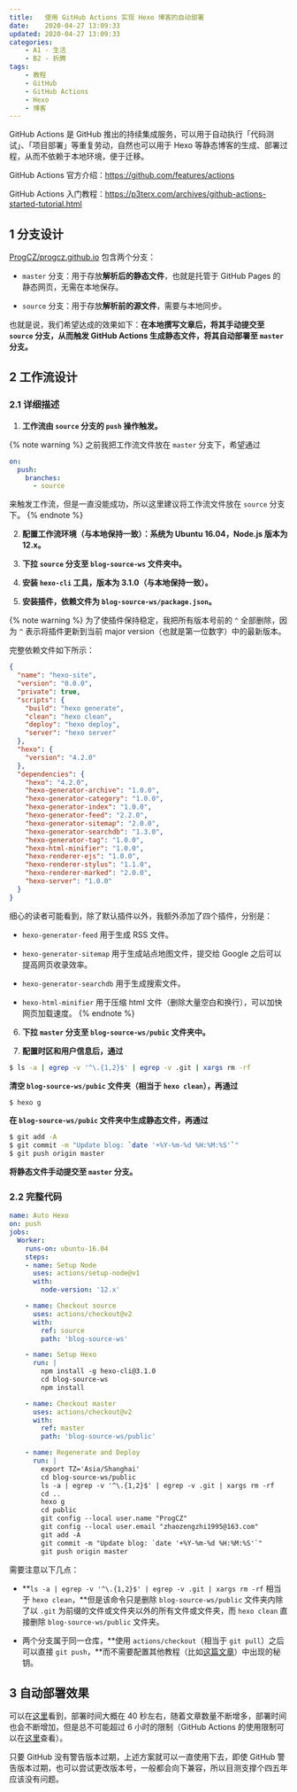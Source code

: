 ```yaml
---
title:   使用 GitHub Actions 实现 Hexo 博客的自动部署
date:    2020-04-27 13:09:33
updated: 2020-04-27 13:09:33
categories:
    - A1 - 生活
    - B2 - 折腾
tags:
    - 教程
    - GitHub
    - GitHub Actions
    - Hexo
    - 博客
---
```


GitHub Actions 是 GitHub 推出的持续集成服务，可以用于自动执行「代码测试」、「项目部署」等重复劳动，自然也可以用于 Hexo 等静态博客的生成、部署过程，从而不依赖于本地环境，便于迁移。

<!-- more -->

GitHub Actions 官方介绍：<https://github.com/features/actions>

GitHub Actions 入门教程：<https://p3terx.com/archives/github-actions-started-tutorial.html>

## 1 分支设计

[ProgCZ/progcz.github.io](https://github.com/ProgCZ/progcz.github.io) 包含两个分支：

- `master` 分支：用于存放**解析后的静态文件**，也就是托管于 GitHub Pages 的静态网页，无需在本地保存。

- `source` 分支：用于存放**解析前的源文件**，需要与本地同步。

也就是说，我们希望达成的效果如下：**在本地撰写文章后，将其手动提交至 `source` 分支，从而触发 GitHub Actions 生成静态文件，将其自动部署至 `master` 分支。**

## 2 工作流设计

### 2.1 详细描述

1. **工作流由 `source` 分支的 `push` 操作触发。**

  {% note warning %}
  之前我把工作流文件放在 `master` 分支下，希望通过

  ```yaml
  on:
    push:
      branches:
        - source
  ```

  来触发工作流，但是一直没能成功，所以这里建议将工作流文件放在 `source` 分支下。
  {% endnote %}

2. **配置工作流环境（与本地保持一致）：系统为 Ubuntu 16.04，Node.js 版本为 12.x。**

3. **下拉 `source` 分支至 `blog-source-ws` 文件夹中。**

4. **安装 `hexo-cli` 工具，版本为 3.1.0（与本地保持一致）。**

5. **安装插件，依赖文件为 `blog-source-ws/package.json`。**

  {% note warning %}
  为了使插件保持稳定，我把所有版本号前的 `^` 全部删除，因为 `^` 表示将插件更新到当前 major version（也就是第一位数字）中的最新版本。

  完整依赖文件如下所示：

  ```json code https://github.com/ProgCZ/progcz.github.io/blob/source/package.json package.json
  {
    "name": "hexo-site",
    "version": "0.0.0",
    "private": true,
    "scripts": {
      "build": "hexo generate",
      "clean": "hexo clean",
      "deploy": "hexo deploy",
      "server": "hexo server"
    },
    "hexo": {
      "version": "4.2.0"
    },
    "dependencies": {
      "hexo": "4.2.0",
      "hexo-generator-archive": "1.0.0",
      "hexo-generator-category": "1.0.0",
      "hexo-generator-index": "1.0.0",
      "hexo-generator-feed": "2.2.0",
      "hexo-generator-sitemap": "2.0.0",
      "hexo-generator-searchdb": "1.3.0",
      "hexo-generator-tag": "1.0.0",
      "hexo-html-minifier": "1.0.0",
      "hexo-renderer-ejs": "1.0.0",
      "hexo-renderer-stylus": "1.1.0",
      "hexo-renderer-marked": "2.0.0",
      "hexo-server": "1.0.0"
    }
  }
  ```

  细心的读者可能看到，除了默认插件以外，我额外添加了四个插件，分别是：

  - `hexo-generator-feed` 用于生成 RSS 文件。

  - `hexo-generator-sitemap` 用于生成站点地图文件，提交给 Google 之后可以提高网页收录效率。

  - `hexo-generator-searchdb` 用于生成搜索文件。

  - `hexo-html-minifier` 用于压缩 html 文件（删除大量空白和换行），可以加快网页加载速度。
  {% endnote %}

6. **下拉 `master` 分支至 `blog-source-ws/pubic` 文件夹中。**

7. **配置时区和用户信息后，通过**

  ```bash
  $ ls -a | egrep -v '^\.{1,2}$' | egrep -v .git | xargs rm -rf
  ```

  **清空 `blog-source-ws/pubic` 文件夹（相当于 `hexo clean`），再通过**

  ```bash
  $ hexo g
  ```

  **在 `blog-source-ws/pubic` 文件夹中生成静态文件，再通过**

  ```bash
  $ git add -A
  $ git commit -m "Update blog: `date '+%Y-%m-%d %H:%M:%S'`"
  $ git push origin master
  ```

  **将静态文件手动提交至 `master` 分支。**

### 2.2 完整代码

```yaml code https://github.com/ProgCZ/progcz.github.io/blob/source/.github/workflows/auto-hexo.yml auto-hexo.yml
name: Auto Hexo
on: push
jobs:
  Worker:
    runs-on: ubuntu-16.04
    steps:
    - name: Setup Node
      uses: actions/setup-node@v1
      with:
        node-version: '12.x'

    - name: Checkout source
      uses: actions/checkout@v2
      with:
        ref: source
        path: 'blog-source-ws'

    - name: Setup Hexo
      run: |
        npm install -g hexo-cli@3.1.0
        cd blog-source-ws
        npm install

    - name: Checkout master
      uses: actions/checkout@v2
      with:
        ref: master
        path: 'blog-source-ws/public'

    - name: Regenerate and Deploy
      run: |
        export TZ='Asia/Shanghai'
        cd blog-source-ws/public
        ls -a | egrep -v '^\.{1,2}$' | egrep -v .git | xargs rm -rf
        cd ..
        hexo g
        cd public
        git config --local user.name "ProgCZ"
        git config --local user.email "zhaozengzhi1995@163.com"
        git add -A
        git commit -m "Update blog: `date '+%Y-%m-%d %H:%M:%S'`"
        git push origin master
```

需要注意以下几点：

- **`ls -a | egrep -v '^\.{1,2}$' | egrep -v .git | xargs rm -rf` 相当于 `hexo clean`，**但是该命令只是删除 `blog-source-ws/public` 文件夹内除了以 `.git` 为前缀的文件或文件夹以外的所有文件或文件夹，而 `hexo clean` 直接删除 `blog-source-ws/public` 文件夹。

- 两个分支属于同一仓库，**使用 `actions/checkout`（相当于 `git pull`）之后可以直接 `git push`，**而不需要配置其他教程（比如[这篇文章](https://mystryl.com/2019/10/github-actions/)）中出现的秘钥。

## 3 自动部署效果

可以在[这里](https://github.com/ProgCZ/progcz.github.io/actions?query=branch%3Asource)看到，部署时间大概在 40 秒左右，随着文章数量不断增多，部署时间也会不断增加，但是总不可能超过 6 小时的限制（GitHub Actions 的使用限制可以在[这里](https://help.github.com/en/actions/getting-started-with-github-actions/about-github-actions#usage-limits)查看）。

只要 GitHub 没有警告版本过期，上述方案就可以一直使用下去，即使 GitHub 警告版本过期，也可以尝试更改版本号，一般都会向下兼容，所以目测支撑个四五年应该没有问题。
